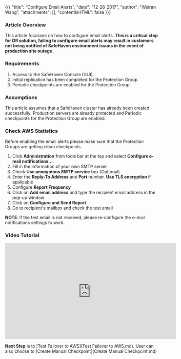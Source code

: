 {{{
  "title": "Configure Email Alerts",
  "date": "12-28-2017",
  "author": "Weiran Wang",
  "attachments": [],
  "contentIsHTML": false
}}}

### Article Overview
This article focusses on how to configure email alerts. **This is a critical step for DR solution, failing to configure email alerts may result in customers not being notified of SafeHaven environment issues in the event of production site outage.**

### Requirements
1. Access to the SafeHaven Console (GUI).
2. Initial replication has been completed for the Protection Group.
3. Periodic checkpoints are enabled for the Protection Group.

### Assumptions
This article assumes that a SafeHaven cluster has already been created successfully. Production servers are already protected and Periodic checkpoints for the Protection Group are enabled.

### Check AWS Statistics

Before enabling the email alerts please make sure that the Protection Groups are getting clean checkpoints.

1. Click **Administration** from tools bar at the top and select **Configure e-mail notifications...**
2. Fill in the information of your own SMTP server
3. Check **Use anonymous SMTP service** box (Optional)
4. Enter the **Reply-To Address** and **Port** number. **Use TLS encryption** if applicable
5. Configure **Report Frequency**
5. Click on **Add email address** and type the recipient email address in the pop-up window
6. Click on **Configure and Send Report**
7. Go to recipient's mailbox and check the test email

**NOTE**: If the test email is not received, please re-configure the e-mail notifications settings to work.

### Video Tutorial
<p>
<iframe width="560" height="315" src="https://www.youtube.com/embed/u0J_-fyzzAE" frameborder="0" allow="autoplay; encrypted-media" allowfullscreen></iframe>
 </p>  
 
**Next Step** is to [Test Failover to AWS](Test Failover to AWS.md). User can also choose to [Create Manual Checkpoint](Create Manual Checkpoint.md)

